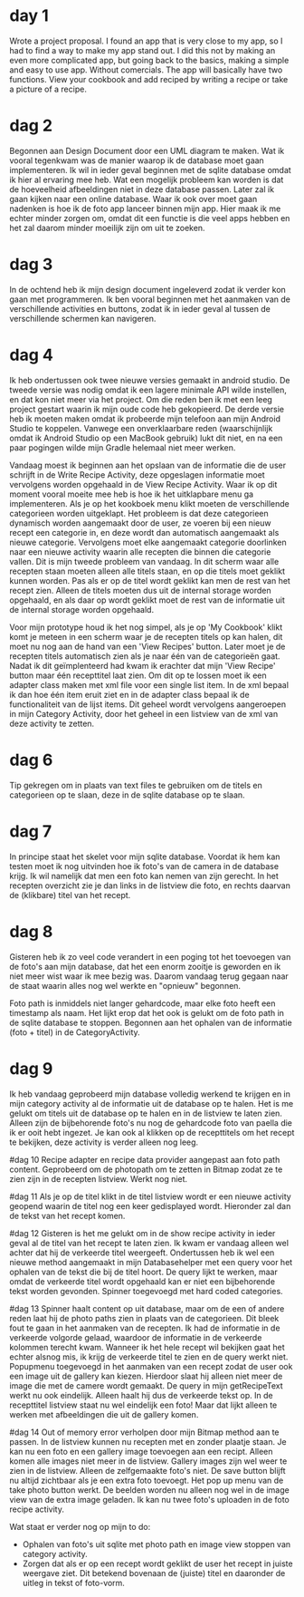 # day 1
Wrote a project proposal. I found an app that is very close to my app, so I had to find a way to make my app stand out. I did this not by making an even more complicated app, but going back to the basics, making a simple and easy to use app. Without comercials. The app will basically have two functions. View your cookbook and add reciped by writing a recipe or take a picture of a recipe. 

# dag 2
Begonnen aan Design Document door een UML diagram te maken. Wat ik vooral tegenkwam was de manier waarop ik de database moet gaan implementeren. Ik wil in ieder geval beginnen met de sqlite database omdat ik hier al ervaring mee heb. Wat een mogelijk probleem kan worden is dat de hoeveelheid afbeeldingen niet in deze database passen. Later zal ik gaan kijken naar een online database. Waar ik ook over moet gaan nadenken is hoe ik de foto app lanceer binnen mijn app. Hier maak ik me echter minder zorgen om, omdat dit een functie is die veel apps hebben en het zal daarom minder moeilijk zijn om uit te zoeken. 

# dag 3
In de ochtend heb ik mijn design document ingeleverd zodat ik verder kon gaan met programmeren. Ik ben vooral beginnen met het aanmaken van de verschillende activities en buttons, zodat ik in ieder geval al tussen de verschillende schermen kan navigeren. 

# dag 4
Ik heb ondertussen ook twee nieuwe versies gemaakt in android studio. De tweede versie was nodig omdat ik een lagere minimale API wilde instellen, en dat kon niet meer via het project. Om die reden ben ik met een leeg project gestart waarin ik mijn oude code heb gekopieerd. De derde versie heb ik moeten maken omdat ik probeerde mijn telefoon aan mijn Android Studio te koppelen. Vanwege een onverklaarbare reden (waarschijnlijk omdat ik Android Studio op een MacBook gebruik) lukt dit niet, en na een paar pogingen wilde mijn Gradle helemaal niet meer werken. 

Vandaag moest ik beginnen aan het opslaan van de informatie die de user schrijft in de Write Recipe Activity, deze opgeslagen informatie moet vervolgens worden opgehaald in de View Recipe Activity. Waar ik op dit moment vooral moeite mee heb is hoe ik het uitklapbare menu ga implementeren. Als je op het kookboek menu klikt moeten de verschillende categorieen worden uitgeklapt. Het probleem is dat deze categorieen dynamisch worden aangemaakt door de user, ze voeren bij een nieuw recept een categorie in, en deze wordt dan automatisch aangemaakt als nieuwe categorie. Vervolgens moet elke aangemaakt categorie doorlinken naar een nieuwe activity waarin alle recepten die binnen die categorie vallen. Dit is mijn tweede probleem van vandaag. In dit scherm waar alle recepten staan moeten alleen alle titels staan, en op die titels moet geklikt kunnen worden. Pas als er op de titel wordt geklikt kan men de rest van het recept zien. Alleen de titels moeten dus uit de internal storage worden opgehaald, en als daar op wordt geklikt moet de rest van de informatie uit de internal storage worden opgehaald. 

Voor mijn prototype houd ik het nog simpel, als je op 'My Cookbook' klikt komt je meteen in een scherm waar je de recepten titels op kan halen, dit moet nu nog aan de hand van een 'View Recipes' button. Later moet je de recepten titels automatisch zien als je naar één van de categorieën gaat. Nadat ik dit geïmplenteerd had kwam ik erachter dat mijn 'View Recipe' button maar één recepttitel laat zien. Om dit op te lossen moet ik een adapter class maken met xml file voor een single list item. In de xml bepaal ik dan hoe één item eruit ziet en in de adapter class bepaal ik de functionaliteit van de lijst items. Dit geheel wordt vervolgens aangeroepen in mijn Category Activity, door het geheel in een listview van de xml van deze activity te zetten. 

# dag 6
Tip gekregen om in plaats van text files te gebruiken om de titels en categorieen op te slaan, deze in de sqlite database op te slaan. 

# dag 7
In principe staat het skelet voor mijn sqlite database. Voordat ik hem kan testen moet ik nog uitvinden hoe ik foto's van de camera in de database krijg. Ik wil namelijk dat men een foto kan nemen van zijn gerecht. In het recepten overzicht zie je dan links in de listview die foto, en rechts daarvan de (klikbare) titel van het recept. 

# dag 8
Gisteren heb ik zo veel code verandert in een poging tot het toevoegen van de foto's aan mijn database, dat het een enorm zooitje is geworden en ik niet meer wist waar ik mee bezig was. Daarom vandaag terug gegaan naar de staat waarin alles nog wel werkte en "opnieuw" begonnen. 

Foto path is inmiddels niet langer gehardcode, maar elke foto heeft een timestamp als naam. 
Het lijkt erop dat het ook is gelukt om de foto path in de sqlite database te stoppen. 
Begonnen aan het ophalen van de informatie (foto + titel) in de CategoryActivity.

# dag 9
Ik heb vandaag geprobeerd mijn database volledig werkend te krijgen en in mijn category activity al de informatie uit de database op te halen. 
Het is me gelukt om titels uit de database op te halen en in de listview te laten zien. Alleen zijn de bijbehorende foto's nu nog de gehardcode foto van paella die ik er ooit hebt ingezet. 
Je kan ook al klikken op de recepttitels om het recept te bekijken, deze activity is verder alleen nog leeg.

#dag 10
Recipe adapter en recipe data provider aangepast aan foto path content. Geprobeerd om de photopath om te zetten in Bitmap zodat ze te zien zijn in de recepten listview. Werkt nog niet. 

#dag 11
Als je op de titel klikt in de titel listview wordt er een nieuwe activity geopend waarin de titel nog een keer gedisplayed wordt. Hieronder zal dan de tekst van het recept komen. 

#dag 12
Gisteren is het me gelukt om in de show recipe activity in ieder geval al de titel van het recept te laten zien. Ik kwam er vandaag alleen wel achter dat hij de verkeerde titel weergeeft. 
Ondertussen heb ik wel een nieuwe method aangemaakt in mijn Databasehelper met een query voor het ophalen van de tekst die bij de titel hoort. De query lijkt te werken, maar omdat de verkeerde titel wordt opgehaald kan er niet een bijbehorende tekst worden gevonden. 
Spinner toegevoegd met hard coded categories.

#dag 13
Spinner haalt content op uit database, maar om de een of andere reden laat hij de photo paths zien in plaats van de categorieen. 
Dit bleek fout te gaan in het aanmaken van de recepten. Ik had de informatie in de verkeerde volgorde gelaad, waardoor de informatie in de verkeerde kolommen terecht kwam. Wanneer ik het hele recept wil bekijken gaat het echter alsnog mis, ik krijg de verkeerde titel te zien en de query werkt niet. 
Popupmenu toegevoegd in het aanmaken van een recept zodat de user ook een image uit de gallery kan kiezen. Hierdoor slaat hij alleen niet meer de image die met de camere wordt gemaakt.
De query in mijn getRecipeText werkt nu ook eindelijk. Alleen haalt hij dus de verkeerde tekst op. 
In de recepttitel listview staat nu wel eindelijk een foto! Maar dat lijkt alleen te werken met afbeeldingen die uit de gallery komen. 

#dag 14
Out of memory error verholpen door mijn Bitmap method aan te passen. 
In de listview kunnen nu recepten met en zonder plaatje staan.
Je kan nu een foto en een gallery image toevoegen aan een recipt. Alleen komen alle images niet meer in de listview. 
Gallery images zijn wel weer te zien in de listview. Alleen de zelfgemaakte foto's niet. 
De save button blijft nu altijd zichtbaar als je een extra foto toevoegt. 
Het pop up menu van de take photo button werkt. De beelden worden nu alleen nog wel in de image view van de extra image geladen. 
Ik kan nu twee foto's uploaden in de foto recipe activity.


Wat staat er verder nog op mijn to do:
- Ophalen van foto's uit sqlite met photo path en image view stoppen van category activity.
- Zorgen dat als er op een recept wordt geklikt de user het recept in juiste weergave ziet. Dit betekend bovenaan de (juiste) titel en daaronder de uitleg in tekst of foto-vorm. 

